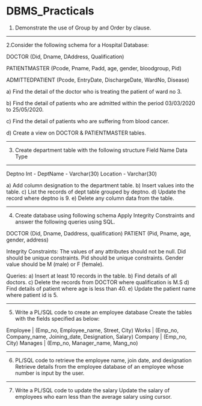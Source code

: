 # DBMS_Practicals
1. Demonstrate the use of Group by and Order by clause.

------------------------------------------------------------------------------------------
2.Consider the following schema for a Hospital Database:

DOCTOR (Did, Dname, DAddress, Qualification)

PATIENTMASTER (Pcode, Pname, Padd, age, gender, bloodgroup, Pid)

ADMITTEDPATIENT (Pcode, EntryDate, DischargeDate, WardNo, Disease)

a) Find the detail of the doctor who is treating the patient of ward no 3.

b) Find the detail of patients who are admitted within the period 03/03/2020 to 25/05/2020.

c) Find the detail of patients who are suffering from blood cancer.

d) Create a view on DOCTOR & PATIENTMASTER tables.

------------------------------------------------------------------------------------------
3. Create department table with the following structure
Field Name	    Data Type
--------------------------
Deptno	Int - 
DeptName	-   Varchar(30)
Location	-   Varchar(30)

a) Add column designation to the department table.
b) Insert values into the table.
c) List the records of dept table grouped by deptno.
d) Update the record where deptno is 9.
e) Delete any column data from the table.

------------------------------------------------------------------------------------------
4. Create database using following schema
Apply Integrity Constraints and answer the following queries using SQL.

DOCTOR (Did, Dname, Daddress, qualification)
PATIENT (Pid, Pname, age, gender, address)

Integrity Constraints:
The values of any attributes should not be null.
Did should be unique constraints.
Pid should be unique constraints.
Gender value should be M (male) or F (female).

Queries:
a) Insert at least 10 records in the table.
b) Find details of all doctors.
c) Delete the records from DOCTOR where qualification is M.S
d) Find details of patient where age is less than 40.
e) Update the patient name where patient id is 5.

------------------------------------------------------------------------------------------
5. Write a PL/SQL code to create an employee database
Create the tables with the fields specified as below:

Employee | (Emp_no, Employee_name, Street, City)
Works | (Emp_no, Company_name, Joining_date, Designation, Salary)
Company | (Emp_no, City)
Manages | (Emp_no, Manager_name, Mang_no)

------------------------------------------------------------------------------------------
6. PL/SQL code to retrieve the employee name, join date, and designation
Retrieve details from the employee database of an employee whose number is input by the user.

------------------------------------------------------------------------------------------
7. Write a PL/SQL code to update the salary
Update the salary of employees who earn less than the average salary using cursor.
